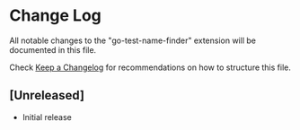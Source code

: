 # Change Log

All notable changes to the "go-test-name-finder" extension will be documented in this file.

Check [Keep a Changelog](http://keepachangelog.com/) for recommendations on how to structure this file.

## [Unreleased]

- Initial release